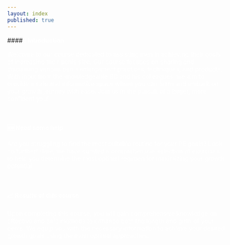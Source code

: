 ```yaml
---
layout: index
published: true
---
```

<head>
<link rel="stylesheet" href="https://cdn.jsdelivr.net/npm/sweetalert2@11.0.20/dist/sweetalert2.min.css">
</head>
#### <b><font color="white">ℹ️ Introduction</font></b>

<font color="white">Welcome to our course dedicated to assisting men in achieving their goals of increasing their penis size. Our course focuses on sharing and discussing various penis enlargement practices, techniques, and products. With input from the knowledgeable BD and his colleagues, we aim to provide a safe and informative space where you can learn and embark on your growth journey with ease. Join us in the pursuit of a larger, more confident you!</font>

<br> 

#### <b><font color="white">🆘 Need some help</font></b>

<font color="white">Are you struggling to find the most suitable routine for your PE goals? Look no further! Here, we have curated a comprehensive selection of exercises to help you determine the most optimal regimen for maximizing your growth potential.</font>

<br> 

#### <b><font color="white">📈 Results of this course</font></b>

<font color="white">Upon completing this course, you will gain comprehensive knowledge on effective and safe methods to enhance both the length and girth of your penis. We equip you with the necessary information to achieve your desired growth goals using the most optimal approaches.</font>
<body>
  <style>
    /* CSS to blur the background when the alert is open */
    .overlay {
      position: fixed;
      top: 0;
      left: 0;
      width: 100%;
      height: 100%;
      background-color: rgba(0, 0, 0, 0.5);
      backdrop-filter: blur(5px);
      z-index: 9999;
      display: none;
    }
.swal2-checkbox, .swal2-radio {
    align-items: center;
    justify-content: center;
    background: #101010;
    color: inherit;
}
.swal2-popup {
    display: none;
    position: relative;
    box-sizing: border-box;
    grid-template-columns: minmax(0,100%);
    width: 32em;
    max-width: 100%;
    padding: 0 0 1.25em;
    border: none;
    border-radius: 30px;
    background: #101010;
    color: #545454;
    font-family: inherit;
    font-size: 1rem;
}
.swal2-title {
    position: relative;
    max-width: 100%;
    margin: 0;
    padding: 0.8em 1em 0;
    color: #fcfcfc;
    font-size: 1.875em;
    font-weight: 600;
    text-align: center;
    text-transform: none;
    word-wrap: break-word;
}
.swal2-checkbox, .swal2-radio {
    align-items: center;
    justify-content: center;
    background: #101010;
    color: white;
}
.swal2-input-label {
    display: flex;
    justify-content: center;
    margin: 1em auto 0;
    color: white;
}
.swal2-input {
    height: 2.625em;
    padding: 0 0.75em;
    color: white;
}
  </style>
<script src="https://cdn.jsdelivr.net/npm/sweetalert2@11.0.20/dist/sweetalert2.all.min.js"></script>
  <script>
    async function verify() {
      // Check if the verification has been done before (stored in a cookie)
      const verificationDone = getCookie('verificationDone');
      if (verificationDone === 'true') {
        // Verification has been done before, no need to ask again
        return;
      }

      // Show the overlay to blur the background
      const overlay = document.createElement('div');
      overlay.classList.add('overlay');
      document.body.appendChild(overlay);

      const { value: accept } = await Swal.fire({
        title: 'Terms and Conditions',
        input: 'checkbox',
        inputValue: 1,
        inputPlaceholder: 'I agree with the terms and conditions',
        confirmButtonText: 'Continue <i class="fa fa-arrow-right"></i>',
        allowOutsideClick: false, // Prevent clicking outside the alert
        inputValidator: (result) => {
          return !result && 'You need to agree with T&C';
        }
      });

      // Hide the overlay after the alert is closed
      document.body.removeChild(overlay);

      if (accept) {
        const adminpass = "admin";
        const { value: password } = await Swal.fire({
          title: 'Enter Auth Token',
          input: 'password',
          inputLabel: 'Authentication',
          inputPlaceholder: 'Enter your auth token',
          inputAttributes: {
            maxlength: 10,
            autocapitalize: 'off',
            autocorrect: 'off'
          },
          allowOutsideClick: false, // Prevent clicking outside the alert
          inputValidator: (result) => {
            return !result && 'Auth token is required';
          }
        });

        if (password !== adminpass) {
          Swal.fire({
            title: 'Incorrect Auth Token',
            icon: 'error',
            showConfirmButton: false,
            timer: 5000
          }).then(() => {
            window.location.replace("https://google.com");
          });
        } else {
          // Auth token is correct, set the verificationDone cookie
          setCookie('verificationDone', 'true', 365); // Cookie expires in 365 days
        }
      }
    }

    // Function to get a cookie value by its name
    function getCookie(name) {
      const value = "; " + document.cookie;
      const parts = value.split("; " + name + "=");
      if (parts.length === 2) return parts.pop().split(";").shift();
    }

    // Function to set a cookie
    function setCookie(name, value, days) {
      const date = new Date();
      date.setTime(date.getTime() + (days * 24 * 60 * 60 * 1000));
      const expires = "expires=" + date.toUTCString();
      document.cookie = name + "=" + value + ";" + expires + ";path=/";
    }
  </script>
</body>
